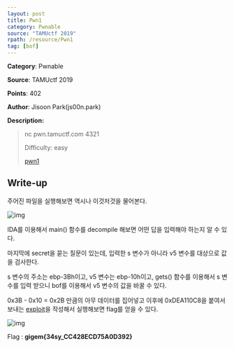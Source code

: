 ```yaml
---
layout: post
title: Pwn1
category: Pwnable
source: "TAMUctf 2019"
rpath: /resource/Pwn1
tag: [bof]
---
```


**Category**: Pwnable

**Source**: TAMUctf 2019

**Points**: 402

**Author**: Jisoon Park(js00n.park)

**Description:** 

> nc pwn.tamuctf.com 4321
> 
> Difficulty: easy
> 
> [pwn1]({{site.github.master}}{{page.rpath}}/pwn1)


## Write-up

주어진 파일을 실행해보면 역시나 이것저것을 물어본다.

![img]({{page.rpath|prepend:site.baseurl}}/main.png)

IDA를 이용해서 main() 함수를 decompile 해보면 어떤 답을 입력해야 하는지 알 수 있다.

마지막에 secret을 묻는 질문이 있는데, 입력한 s 변수가 아니라 v5 변수를 대상으로 값을 검사한다.

s 변수의 주소는 ebp-3Bh이고, v5 변수는 ebp-10h이고, gets() 함수를 이용해서 s 변수를 입력 받으니 bof를 이용해서 v5 변수의 값을 바꿀 수 있다.

0x3B - 0x10 = 0x2B 만큼의 아무 데이터를 집어넣고 이후에 0xDEA110C8을 붙여서 보내는 [exploit]({{site.github.master}}{{page.rpath}}/ex.py)을 작성해서 실행해보면 flag를 얻을 수 있다.

![img]({{page.rpath|prepend:site.baseurl}}/flag.png)

Flag : **gigem{34sy_CC428ECD75A0D392}**
